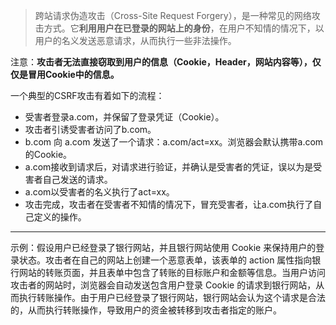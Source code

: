 >跨站请求伪造攻击（Cross-Site Request Forgery），是一种常见的网络攻击方式。它**利用用户在已登录的网站上的身份**，在用户不知情的情况下，以用户的名义发送恶意请求，从而执行一些非法操作。

注意：**攻击者无法直接窃取到用户的信息（Cookie，Header，网站内容等），仅仅是冒用Cookie中的信息。**

一个典型的CSRF攻击有着如下的流程：
- 受害者登录a.com，并保留了登录凭证（Cookie）。
- 攻击者引诱受害者访问了b.com。
- b.com 向 a.com 发送了一个请求：a.com/act=xx。浏览器会默认携带a.com的Cookie。
- a.com接收到请求后，对请求进行验证，并确认是受害者的凭证，误以为是受害者自己发送的请求。
- a.com以受害者的名义执行了act=xx。
- 攻击完成，攻击者在受害者不知情的情况下，冒充受害者，让a.com执行了自己定义的操作。
----
示例：假设用户已经登录了银行网站，并且银行网站使用 Cookie 来保持用户的登录状态。攻击者在自己的网站上创建一个恶意表单，该表单的 action 属性指向银行网站的转账页面，并且表单中包含了转账的目标账户和金额等信息。当用户访问攻击者的网站时，浏览器会自动发送包含用户登录 Cookie 的请求到银行网站，从而执行转账操作。由于用户已经登录了银行网站，银行网站会认为这个请求是合法的，从而执行转账操作，导致用户的资金被转移到攻击者指定的账户。